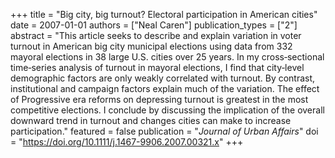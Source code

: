 +++
title = "Big city, big turnout? Electoral participation in American cities"
date = 2007-01-01
authors = ["Neal Caren"]
publication_types = ["2"]
abstract = "This article seeks to describe and explain variation in voter turnout in American big city municipal elections using data from 332 mayoral elections in 38 large U.S. cities over 25 years. In my cross‐sectional time‐series analysis of turnout in mayoral elections, I find that city‐level demographic factors are only weakly correlated with turnout. By contrast, institutional and campaign factors explain much of the variation. The effect of Progressive era reforms on depressing turnout is greatest in the most competitive elections. I conclude by discussing the implication of the overall downward trend in turnout and changes cities can make to increase participation."
featured = false
publication = "*Journal of Urban Affairs*"
doi = "https://doi.org/10.1111/j.1467-9906.2007.00321.x"
+++

